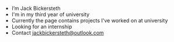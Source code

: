 - I’m Jack Bickersteth
- I'm in my third year of university
- Currently the page contains projects I've worked on at university
- Looking for an internship
- Contact jackbickersteth@outlook.com

<!---
JackBick/JackBick is a ✨ special ✨ repository because its `README.md` (this file) appears on your GitHub profile.
You can click the Preview link to take a look at your changes.
--->
